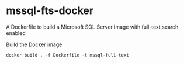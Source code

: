 # mssql-fts-docker
A Dockerfile to build a Microsoft SQL Server image with full-text search enabled

Build the Docker image

```shell
docker build . -f Dockerfile -t mssql-full-text
```
